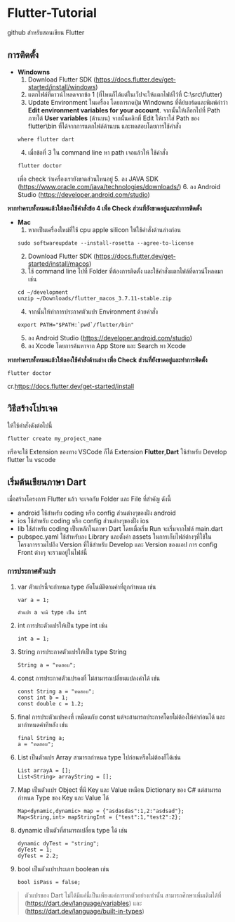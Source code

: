 # Flutter-Tutorial

github สำหรับสอนเขียน Flutter

## การติดตั้ง

 - **Windowns**
	1. Download Flutter SDK (https://docs.flutter.dev/get-started/install/windows)
	2. แตกไฟล์ที่ดาวน์โหลดจากข้อ 1 (ที่ไหนก็ได้แต่ในเว็ปจะให้แตกไฟล์ไว้ที่ C:\src\flutter)
	3. Update Environment ในเครื่อง โดยการกดปุ่ม Windowns ที่คีย์บอร์ดและพิมพ์คำว่า **Edit environment variables for your account**. จากนั้นให้เลือกไปที่ Path ภายใต้ **User variables** (ด้านบน) จากนั้นคลิกที่ Edit ให้เราใส่ Path ของ flutter\bin ที่ได้จากการแตกไฟล์ด้านบน และทดสอบโดยการใช้คำสั่ง 
	``` batch
	where flutter dart
	``` 
	4. เมื่อข้อที่ 3 ใน command line หา path เจอแล้วให้ ใช้คำสั่ง 
	``` batch
	flutter doctor
	```
	เพื่อ check ว่าเครื่องเรายังขาดส่วนไหนอยู่
	5. ลง JAVA SDK (https://www.oracle.com/java/technologies/downloads/)
	6. ลง Android Studio (https://developer.android.com/studio)
	
**หากทำครบทั้งหมดแล้วให้ลองใช้คำสั่งข้อ 4 เพื่อ Check ส่วนที่ยังขาดอยู่และทำการติดตั้ง**

- **Mac**
	1. หากเป็นเครื่องใหม่ที่ใช้ cpu apple silicon ให้ใช้คำสั่งด้านล่างก่อน
	``` batch 
	sudo softwareupdate --install-rosetta --agree-to-license
	```
	2. Download Flutter SDK (https://docs.flutter.dev/get-started/install/macos)
	3. ใช้ command line ไปที่ Folder ที่ต้องการติดตั้ง และใช้คำสั่งแตกไฟล์ที่ดาวน์โหลดมาเช่น
	``` batch
	cd ~/development
	unzip ~/Downloads/flutter_macos_3.7.11-stable.zip
	```
	4. จากนั้นให้ทำการประกาศตัวแปร Environment ด้วยคำสั่ง 
	``` batch
	export PATH="$PATH:`pwd`/flutter/bin"
	```
	5. ลง Android Studio (https://developer.android.com/studio)
	6. ลง Xcode โดยการค้นหาจาก App Store และ Search หา Xcode

**หากทำครบทั้งหมดแล้วให้ลองใช้คำสั่งด้านล่าง เพื่อ Check ส่วนที่ยังขาดอยู่และทำการติดตั้ง**
``` batch
flutter doctor
```

cr.https://docs.flutter.dev/get-started/install
## วิธีสร้างโปรเจค

ให้ใช้คำสั่งดังต่อไปนี้ 
``` batch
flutter create my_project_name
```
หรือจะใช้ Extension ของทาง VSCode ก็ได้ 
Extension **Flutter**,**Dart** ใช้สำหรับ Develop flutter ใน vscode

## เริ่มต้นเขียนภาษา Dart
เมื่อสร้างโครงการ Flutter แล้ว จะเจอกับ Folder และ File ที่สำคัญ ดังนี้
 - android ใช้สำหรับ coding หรือ config ส่วนต่างๆของฝั่ง android
 - ios ใช้สำหรับ coding หรือ config ส่วนต่างๆของฝั่ง ios
 - lib ใช้สำหรับ coding เป็นหลักในภาษา Dart โดยเมื่อเริ่ม Run จะเริ่มจากไฟล์ main.dart
 - pubspec.yaml ใช้สำหรับลง Library และตั้งค่า assets ในการเก็บไฟล์ต่างๆที่ใช้ในโครงการรวมไปถึง Version ที่ใช้สำหรับ Develop และ Version ของแอป การ config Front ต่างๆ จะรวมอยู่ในไฟล์นี้

### การประกาศตัวแปร
1. var ตัวแปรนี้จะกำหนด type อัตโนมัติตามค่าที่ถูกกำหนด เช่น 
	```
	var a = 1;
	
	ตัวแปร a จะมี type เป็น int
	```
2. int การประตัวแปรให้เป็น type int เช่น 
	```
	int a = 1;
	```
3. String การประกาศตัวแปรให้เป็น type String
	```
	String a = "ทดสอบ";
	```
4. const การประกาศตัวแปรคงที่ ไม่สามารถเปลี่ยนแปลงค่าได้ เช่น
	```
	const String a = "ทดสอบ";
	const int b = 1;
	const double c = 1.2;
	```
5. final การประตัวแปรคงที่ เหมือนกับ const แต่จะสามารถประกาศโดยไม่ต้องให้ค่าก่อนได้ และมากำหนดค่าทีหลัง เช่น
	```
	final String a;
	a = "ทดสอบ";
	```
6. List เป็นตัวแปร Array สามารถกำหนด type ไปก่อนหรือไม่ต้องก็ได้เช่น
	```
	List arrayA = [];
	List<String> arrayString = [];
	```
7. Map เป็นตัวแปร Object ที่มี Key และ Value เหมือน Dictionary ของ C# แต่สามารถกำหนด Type ของ Key และ Value ได้
	```
	Map<dynamic,dynamic> map = {"asdasdas":1,2:"asdsad"};
	Map<String,int> mapStringInt = {"test":1,"test2":2};
	```
8. dynamic เป็นตัวที่สามารถเปลี่ยน type ได้ เช่น
	```
	dynamic dyTest = "string";
	dyTest = 1;
	dyTest = 2.2;
	```
9. bool เป็นตัวแปรประเภท boolean เช่น
	```
	bool isPass = false;
	```  
> ตัวแปรของ Dart ไม่ได้มีแค่นี้เป็นเพียงแค่การยกตัวอย่างเท่านั้น สามารถศึกษาเพิ่มเติมได้ที่ (https://dart.dev/language/variables) และ (https://dart.dev/language/built-in-types)
